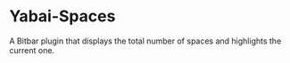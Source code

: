 # Yabai-Spaces
A Bitbar plugin that displays the total number of spaces and highlights the current one.
